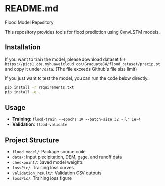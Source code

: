 # README.md

Flood Model Repository

This repository provides tools for flood prediction using ConvLSTM models.

## Installation
If you want to train the model, please download dataset file ```https://pics1.obs.myhuaweicloud.com/GraduateGW/flood_dataset/precip.pt``` and copy it under ```/data```. (The file exceeds Github's file size limit)

If you just want to test the model, you can run the code below directly.
```bash
pip install -r requirements.txt
pip install -e .
```

## Usage

- **Training**: `flood-train --epochs 10 --batch-size 32 --lr 1e-4`
- **Validation**: `flood-validate`

## Project Structure

- `flood_model/`: Package source code
- `data/`: Input precipitation, DEM, gage, and runoff data
- `checkpoint/`: Saved model weights
- `lossPic/`: Training loss curves
- `validation_result/`: Validation CSV outputs
- `lossPic/`: Training loss figure